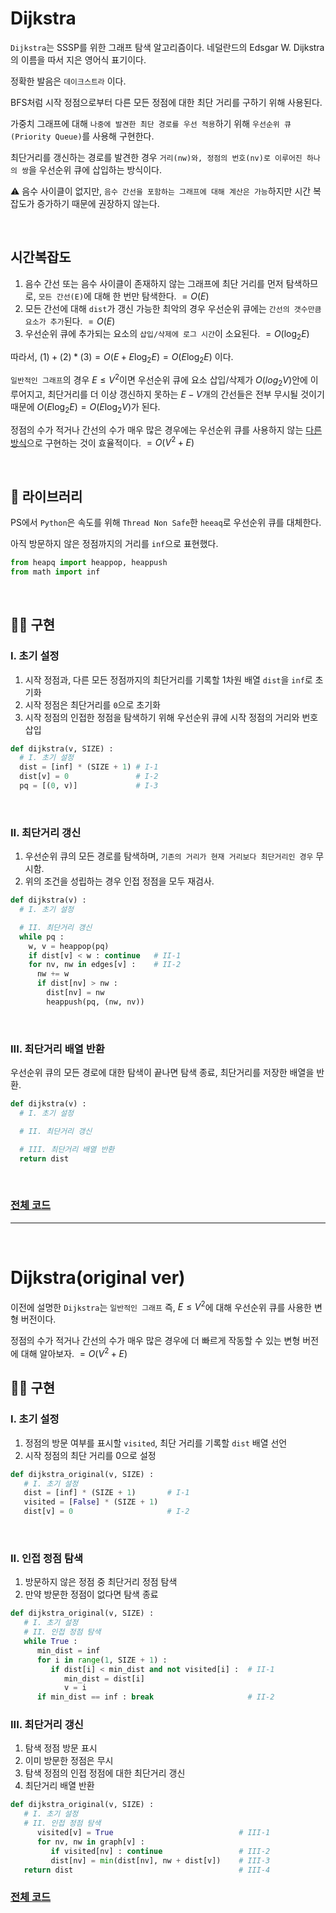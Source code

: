 # Dijkstra

```Dijkstra```는 SSSP를 위한 그래프 탐색 알고리즘이다. 네덜란드의 Edsgar W. Dijkstra의 이름을 따서 지은 영어식 표기이다.

정확한 발음은 ```데이크스트라``` 이다.

BFS처럼 시작 정점으로부터 다른 모든 정점에 대한 최단 거리를 구하기 위해 사용된다.

가중치 그래프에 대해 ```나중에 발견한 최단 경로를 우선 적용```하기 위해 ```우선순위 큐(Priority Queue)```를 사용해 구현한다.

최단거리를 갱신하는 경로를 발견한 경우 ```거리(nw)와, 정점의 번호(nv)로 이루어진 하나의 쌍```을 우선순위 큐에 삽입하는 방식이다.

⚠ 음수 사이클이 없지만, ```음수 간선을 포함하는 그래프에 대해 계산은 가능```하지만 시간 복잡도가 증가하기 때문에 권장하지 않는다.

<br>

## 시간복잡도

1. 음수 간선 또는 음수 사이클이 존재하지 않는 그래프에 최단 거리를 먼저 탐색하므로, ```모든 간선(E)```에 대해 한 번만 탐색한다. $= O(E)$
2. 모든 간선에 대해 ```dist```가 갱신 가능한 최악의 경우 우선순위 큐에는 ```간선의 갯수만큼 요소가 추가```된다. $= O(E)$
3. 우선순위 큐에 추가되는 요소의 ```삽입/삭제에 로그 시간```이 소요된다. $= O(\log_2 E)$

따라서, $(1) + (2) * (3) = O(E + E\log_2 E) = O(E\log_2 E)$ 이다.

```일반적인 그래프```의 경우 $E \le V^2$이면 우선순위 큐에 요소 삽입/삭제가 $O(log_2 V)$안에 이루어지고, 최단거리를 더 이상 갱신하지 못하는 $E - V$개의 간선들은 전부 무시될 것이기 때문에 $O(E\log_2 E) = O(E\log_2 V)$가 된다.

정점의 수가 적거나 간선의 수가 매우 많은 경우에는 우선순위 큐를 사용하지 않는 [다른 방식](https://github.com/rogi-rogi/Algorithm/blob/main/05-Graph/SSSP/Dijkstra/Dijkstra.md#dijkstraoriginal-ver)으로 구현하는 것이 효율적이다. $= O(V^2 + E)$

<br>

## 🧰 라이브러리

PS에서 ```Python```은 속도를 위해 ```Thread Non Safe```한 ```heeaq```로 우선순위 큐를 대체한다.

아직 방문하지 않은 정점까지의 거리를 ```inf```으로 표현했다.

```python
from heapq import heappop, heappush
from math import inf
```

<br>

## 👨‍🔧 구현

### I. 초기 설정

1. 시작 정점과, 다른 모든 정점까지의 최단거리를 기록할 1차원 배열 ```dist```을 ```inf```로 초기화
2. 시작 정점은 최단거리를 ```0```으로 초기화
3. 시작 정점의 인접한 정점을 탐색하기 위해 우선순위 큐에 시작 정점의 거리와 번호 삽입

```python
def dijkstra(v, SIZE) :
  # I. 초기 설정
  dist = [inf] * (SIZE + 1) # I-1
  dist[v] = 0               # I-2
  pq = [(0, v)]             # I-3
```

<br>

### II. 최단거리 갱신

1. 우선순위 큐의 모든 경로를 탐색하며, ```기존의 거리가 현재 거리보다 최단거리인 경우``` 무시함. 
2. 위의 조건을 성립하는 경우 인접 정점을 모두 재검사.

```python
def dijkstra(v) :
  # I. 초기 설정

  # II. 최단거리 갱신
  while pq :
    w, v = heappop(pq)
    if dist[v] < w : continue   # II-1
    for nv, nw in edges[v] :    # II-2
      nw += w
      if dist[nv] > nw :
        dist[nv] = nw
        heappush(pq, (nw, nv))
```

<br>

### III. 최단거리 배열 반환

우선순위 큐의 모든 경로에 대한 탐색이 끝나면 탐색 종료, 최단거리를 저장한 배열을 반환.

```python
def dijkstra(v) :
  # I. 초기 설정

  # II. 최단거리 갱신

  # III. 최단거리 배열 반환
  return dist
```

<br>

### [전체 코드](https://github.com/rogi-rogi/Algorithm/blob/main/05-Graph/SSSP/Dijkstra/dijkstra.py)

<hr><br>

# Dijkstra(original ver)

이전에 설명한 ```Dijkstra```는 ```일반적인 그래프``` 즉, $E \le V^2$에 대해 우선순위 큐를 사용한 변형 버전이다.

정점의 수가 적거나 간선의 수가 매우 많은 경우에 더 빠르게 작동할 수 있는 변형 버전에 대해 알아보자. $= O(V^2 + E)$

## 👨‍🔧 구현

### I. 초기 설정
1. 정점의 방문 여부를 표시할 ```visited```, 최단 거리를 기록할 ```dist``` 배열 선언
2. 시작 정점의 최단 거리를 0으로 설정

```python
def dijkstra_original(v, SIZE) :
   # I. 초기 설정
   dist = [inf] * (SIZE + 1)       # I-1
   visited = [False] * (SIZE + 1)
   dist[v] = 0                     # I-2
```

<br>

### II. 인접 정점 탐색

1. 방문하지 않은 정점 중 최단거리 정점 탐색
2. 만약 방문한 정점이 없다면 탐색 종료
   
```python
def dijkstra_original(v, SIZE) :
   # I. 초기 설정
   # II. 인접 정점 탐색
   while True :
      min_dist = inf
      for i in range(1, SIZE + 1) :
         if dist[i] < min_dist and not visited[i] :  # II-1
            min_dist = dist[i]
            v = i
      if min_dist == inf : break                     # II-2
```

### III. 최단거리 갱신

1. 탐색 정점 방문 표시
2. 이미 방문한 정점은 무시
3. 탐색 정점의 인접 정점에 대한 최단거리 갱신
4. 최단거리 배열 반환

```python
def dijkstra_original(v, SIZE) :
   # I. 초기 설정
   # II. 인접 정점 탐색
      visited[v] = True                            # III-1
      for nv, nw in graph[v] :
         if visited[nv] : continue                 # III-2
         dist[nv] = min(dist[nv], nw + dist[v])    # III-3
   return dist                                     # III-4
```

### [전체 코드](https://github.com/rogi-rogi/Algorithm/blob/main/05-Graph/SSSP/Dijkstra/dijkstra_original.py)
